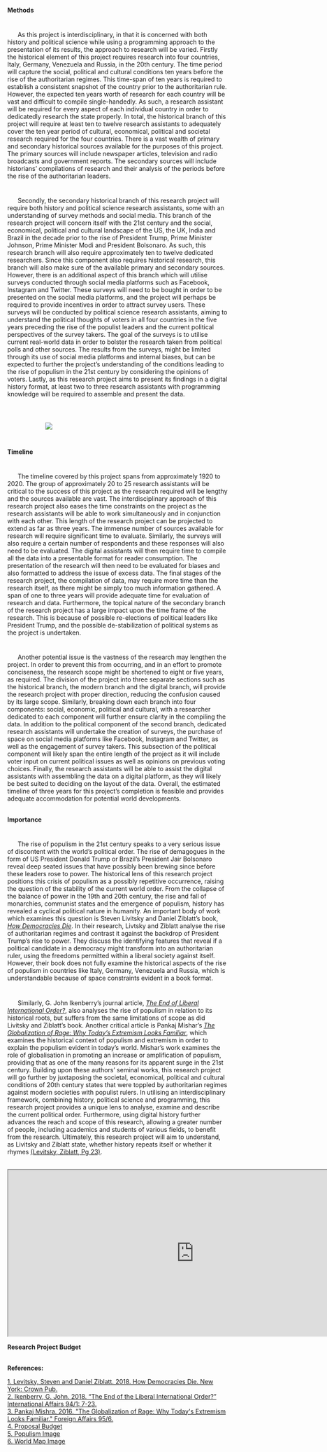 **Methods**</br>
#
&nbsp;&nbsp;&nbsp;&nbsp;&nbsp;&nbsp;As this project is interdisciplinary, in that it is concerned with both history and political science while using a programming approach to the presentation of its results, the approach to research will be varied. Firstly the historical element of this project requires research into four countries, Italy, Germany, Venezuela and Russia, in the 20th century. The time period will capture the social, political and cultural conditions ten years before the rise of the authoritarian regimes. This time-span of ten years is required to establish a consistent snapshot of the country prior to the authoritarian rule. However, the expected ten years worth of research for each country will be vast and difficult to compile single-handedly. As such, a research assistant will be required for every aspect of each individual country in order to dedicatedly research the state properly. In total, the historical branch of this project will require at least ten to twelve research assistants to adequately cover the ten year period of cultural, economical, political and societal research required for the four countries. There is a vast wealth of primary and secondary historical sources available for the purposes of this project. The primary sources will include newspaper articles, television and radio broadcasts and government reports. The secondary sources will include historians’ compilations of research and their analysis of the periods before the rise of the authoritarian leaders.</br> 
#
&nbsp;&nbsp;&nbsp;&nbsp;&nbsp;&nbsp;Secondly, the secondary historical branch of this research project will require both history and political science research assistants, some with an understanding of survey methods and social media. This branch of the research project will concern itself with the 21st century and the social, economical, political and cultural landscape of the US, the UK, India and Brazil in the decade prior to the rise of President Trump, Prime Minister Johnson, Prime Minister Modi and President Bolsonaro. As such, this research branch will also require approximately ten to twelve dedicated researchers. Since this component also requires historical research, this branch will also make sure of the available primary and secondary sources. However, there is an additional aspect of this branch which will utilise surveys conducted through social media platforms such as Facebook, Instagram and Twitter. These surveys will need to be bought in order to be presented on the social media platforms, and the project will perhaps be required to provide incentives in order to attract survey users. These surveys will be conducted by political science research assistants, aiming to understand the political thoughts of voters in all four countries in the five years preceding the rise of the populist leaders and the current political perspectives of the survey takers. The goal of the surveys is to utilise current real-world data in order to bolster the research taken from political polls and other sources. The results from the surveys, might be limited through its use of social media platforms and internal biases, but can be expected to further the project’s understanding of the conditions leading to the rise of populism in the 21st century by considering the opinions of voters. Lastly, as this research project aims to present its findings in a digital history format, at least two to three research assistants with programming knowledge will be required to assemble and present the data.</br> 
</br>
#
&nbsp;&nbsp;&nbsp;&nbsp;&nbsp;&nbsp;&nbsp;&nbsp;&nbsp;&nbsp;&nbsp;&nbsp;&nbsp;&nbsp;&nbsp;&nbsp;&nbsp;&nbsp;&nbsp;&nbsp;&nbsp;&nbsp;<img src="https://en.irefeurope.org/SITES/en.irefeurope.org/local/cache-vignettes/L1200xH464/arton1320-e9569.png?1556788732"></br>
#
**Timeline**</br>
#
&nbsp;&nbsp;&nbsp;&nbsp;&nbsp;&nbsp;The timeline covered by this project spans from approximately 1920 to 2020. The group of approximately 20 to 25 research assistants will be critical to the success of this project as the research required will be lengthy and the sources available are vast. The interdisciplinary approach of this research project also eases the time constraints on the project as the research assistants will be able to work simultaneously and in conjunction with each other. This length of the research project can be projected to extend as far as three years. The immense number of sources available for research will require significant time to evaluate. Similarly, the surveys will also require a certain number of respondents and these responses will also need to be evaluated. The digital assistants will then require time to compile all the data into a presentable format for reader consumption. The presentation of the research will then need to be evaluated for biases and also formatted to address the issue of excess data. The final stages of the research project, the compilation of data, may require more time than the research itself, as there might be simply too much information gathered. A span of one to three years will provide adequate time for evaluation of research and data. Furthermore, the topical nature of the secondary branch of the research project has a large impact upon the time frame of the research. This is because of possible re-elections of political leaders like President Trump, and the possible de-stabilization of political systems as the project is undertaken.</br> 
#
&nbsp;&nbsp;&nbsp;&nbsp;&nbsp;&nbsp;Another potential issue is the vastness of the research may lengthen the project. In order to prevent this from occurring, and in an effort to promote conciseness, the research scope might be shortened to eight or five years, as required. The division of the project into three separate sections such as the historical branch, the modern branch and the digital branch, will provide the research project with proper direction, reducing the confusion caused by its large scope. Similarly, breaking down each branch into four components: social, economic, political and cultural, with a researcher dedicated to each component will further ensure clarity in the compiling the data. In addition to the political component of the second branch, dedicated research assistants will undertake the creation of surveys, the purchase of space on social media platforms like Facebook, Instagram and Twitter, as well as the engagement of survey takers. This subsection of the political component will likely span the entire length of the project as it will include voter input on current political issues as well as opinions on previous voting choices.  Finally, the research assistants will be able to assist the digital assistants with assembling the data on a digital platform, as they will likely be best suited to deciding on the layout of the data. Overall, the estimated timeline of three years for this project’s completion is feasible and provides adequate accommodation for potential world developments.</br> 
</br>

**Importance**</br>
#
&nbsp;&nbsp;&nbsp;&nbsp;&nbsp;&nbsp;The rise of populism in the 21st century speaks to a very serious issue of discontent with the world’s political order. The rise of demagogues in the form of US President Donald Trump or Brazil’s President Jair Bolsonaro reveal deep seated issues that have possibly been brewing since before these leaders rose to power. The historical lens of this research project positions this crisis of populism as a possibly repetitive occurrence, raising the question of the stability of the current world order. From the collapse of the balance of power in the 19th and 20th century, the rise and fall of monarchies, communist states and the emergence of populism, history has revealed a cyclical political nature in humanity. An important body of work which examines this question is Steven Livitsky and Daniel Ziblatt’s book, <a href="https://toronto.overdrive.com/media/3359741">_How Democracies Die_</a>. In their research, Livtsky and Ziblatt analyse the rise of authoritarian regimes and contrast it against the backdrop of President Trump’s rise to power. They discuss the identifying features that reveal if a political candidate in a democracy might transform into an authoritarian ruler, using the freedoms permitted within a liberal society against itself. However, their book does not fully examine the historical aspects of the rise of populism in countries like Italy, Germany, Venezuela and Russia, which is understandable because of space constraints evident in a book format.</br>
#
&nbsp;&nbsp;&nbsp;&nbsp;&nbsp;&nbsp;Similarly, G. John Ikenberry’s journal article, <a href="https://doi-org.myaccess.library.utoronto.ca/10.1093/ia/iix241">_The End of Liberal International Order?_</a>, also analyses the rise of populism in relation to its historical roots, but suffers from the same limitations of scope as did Livitsky and Ziblatt’s book. Another critical article is Pankaj Mishar’s <a href="https://www-jstor-org.myaccess.library.utoronto.ca/stable/43948381">_The Globalization of Rage: Why Today’s Extremism Looks Familiar_</a>, which examines the historical context of populism and extremism in order to explain the populism evident in today’s world. Mishar’s work examines the role of globalisation in promoting an increase or amplification of populism, providing that as one of the many reasons for its apparent surge in the 21st century. Building upon these authors’ seminal works, this research project will go further by juxtaposing the societal, economical, political and cultural conditions of 20th century states that were toppled by authoritarian regimes against modern societies with populist rulers. In utilising an interdisciplinary framework, combining history, political science and programming, this research project provides a unique lens to analyse, examine and describe the current political order. Furthermore, using digital history further advances the reach and scope of this research, allowing a greater number of people, including academics and students of various fields, to benefit from the research. Ultimately, this research project will aim to understand, as Livitsky and Ziblatt state, whether history repeats itself or whether it rhymes <a href="https://toronto.overdrive.com/media/3359741">(Levitsky, Ziblatt, Pg 23)</a>. 
</br>
</br>
<iframe src="https://docs.google.com/spreadsheets/d/e/2PACX-1vRoPeOAhUxPiCIzx7IAKHdm5wu0aP4n8EDoNlrf498sDnshfKZcOZNVOSvvJCZm9JLIKVC9n_PC6p8_/pubhtml?widget=true&amp;headers=false" | width = 850, height = 380></iframe></br>

**Research Project Budget**</iframe></br>
</br>

**References:**</br>

[1. Levitsky, Steven and Daniel Ziblatt. 2018. How Democracies Die. New York: Crown Pub.](https://toronto.overdrive.com/media/3359741)</br>
[2. Ikenberry, G. John. 2018. “The End of the Liberal International Order?” International Affairs 94/1: 7-23.](https://doi-org.myaccess.library.utoronto.ca/10.1093/ia/iix241)</br>
[3. Pankaj Mishra. 2016. "The Globalization of Rage: Why Today's Extremism Looks Familiar." Foreign Affairs 95/6.](https://www-jstor-org.myaccess.library.utoronto.ca/stable/43948381)</br>
[4. Proposal Budget](https://docs.google.com/spreadsheets/d/e/2PACX-1vRoPeOAhUxPiCIzx7IAKHdm5wu0aP4n8EDoNlrf498sDnshfKZcOZNVOSvvJCZm9JLIKVC9n_PC6p8_/pubhtml)</br>
[5. Populism Image](https://cdn.statcdn.com/Infographic/images/normal/16180.jpeg)</br>
[6. World Map Image](https://en.irefeurope.org/SITES/en.irefeurope.org/local/cache-vignettes/L1200xH464/arton1320-e9569.png?1556788732)
